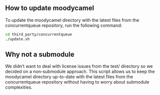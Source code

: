 ## How to update moodycamel

To update the moodycamel directory with the latest files from the concurrentqueue repository, run the following command:

```bash
cd third_party/concurrentqueue
./update.sh
```

## Why not a submodule

We didn’t want to deal with license issues from the test/ directory so we decided on a non-submodule approach. 
This script allows us to keep the moodycamel directory up-to-date with the latest files from the concurrentqueue 
repository without having to worry about submodule complexities.
